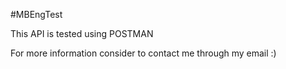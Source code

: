 #MBEngTest

This API is tested using POSTMAN

For more information consider to contact me through my email :)